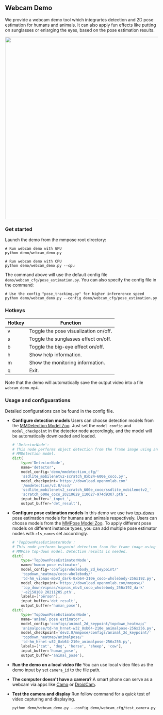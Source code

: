 ## Webcam Demo

We provide a webcam demo tool which integrartes detection and 2D pose estimation for humans and animals. It can also apply fun effects like putting on sunglasses or enlarging the eyes, based on the pose estimation results.

<div align="center">
    <img src="https://user-images.githubusercontent.com/15977946/124059525-ce20c580-da5d-11eb-8e4a-2d96cd31fe9f.gif" width="600px" alt><br>
</div>

### Get started

Launch the demo from the mmpose root directory:

```shell
# Run webcam demo with GPU
python demo/webcam_demo.py

# Run webcam demo with CPU
python demo/webcam_demo.py --cpu
```

The command above will use the default config file `demo/webcam_cfg/pose_estimation.py`. You can also specify the config file in the command:

```shell
# Use the config "pose_tracking.py" for higher infererence speed
python demo/webcam_demo.py --config demo/webcam_cfg/pose_estimation.py
```

### Hotkeys

| Hotkey | Function                              |
| ------ | ------------------------------------- |
| v      | Toggle the pose visualization on/off. |
| s      | Toggle the sunglasses effect on/off.  |
| b      | Toggle the big-eye effect on/off.     |
| h      | Show help information.                |
| m      | Show the monitoring information.      |
| q      | Exit.                                 |

Note that the demo will automatically save the output video into a file `webcam_demo.mp4`.

### Usage and configuarations

Detailed configurations can be found in the config file.

- **Configure detection models**
  Users can choose detection models from the [MMDetection Model Zoo](https://mmdetection.readthedocs.io/en/3.x/model_zoo.html). Just set the `model_config` and `model_checkpoint` in the detector node accordingly, and the model will be automatically downloaded and loaded.

  ```python
  # 'DetectorNode':
  # This node performs object detection from the frame image using an
  # MMDetection model.
  dict(
      type='DetectorNode',
      name='detector',
      model_config='demo/mmdetection_cfg/'
      'ssdlite_mobilenetv2-scratch_8xb24-600e_coco.py',
      model_checkpoint='https://download.openmmlab.com'
      '/mmdetection/v2.0/ssd/'
      'ssdlite_mobilenetv2_scratch_600e_coco/ssdlite_mobilenetv2_'
      'scratch_600e_coco_20210629_110627-974d9307.pth',
      input_buffer='_input_',
      output_buffer='det_result'),
  ```

- **Configure pose estimation models**
  In this demo we use two [top-down](https://github.com/open-mmlab/mmpose/tree/1.x/configs/body_2d_keypoint/topdown_heatmap) pose estimation models for humans and animals respectively. Users can choose models from the [MMPose Model Zoo](https://mmpose.readthedocs.io/en/1.x/modelzoo.html). To apply different pose models on different instance types, you can add multiple pose estimator nodes with `cls_names` set accordingly.

  ```python
  # 'TopDownPoseEstimatorNode':
  # This node performs keypoint detection from the frame image using an
  # MMPose top-down model. Detection results is needed.
  dict(
      type='TopDownPoseEstimatorNode',
      name='human pose estimator',
      model_config='configs/wholebody_2d_keypoint/'
      'topdown_heatmap/coco-wholebody/'
      'td-hm_vipnas-mbv3_dark-8xb64-210e_coco-wholebody-256x192.py',
      model_checkpoint='https://download.openmmlab.com/mmpose/'
      'top_down/vipnas/vipnas_mbv3_coco_wholebody_256x192_dark'
      '-e2158108_20211205.pth',
      labels=['person'],
      input_buffer='det_result',
      output_buffer='human_pose'),
  dict(
      type='TopDownPoseEstimatorNode',
      name='animal pose estimator',
      model_config='configs/animal_2d_keypoint/topdown_heatmap/'
      'animalpose/td-hm_hrnet-w32_8xb64-210e_animalpose-256x256.py',
      model_checkpoint='dev2.0/mmpose/configs/animal_2d_keypoint/'
      'topdown_heatmap/animalpose/'
      'td-hm_hrnet-w32_8xb64-210e_animalpose-256x256.py',
      labels=['cat', 'dog', 'horse', 'sheep', 'cow'],
      input_buffer='human_pose',
      output_buffer='animal_pose'),
  ```

- **Run the demo on a local video file**
  You can use local video files as the demo input by set `camera_id` to the file path.

- **The computer doesn't have a camera?**
  A smart phone can serve as a webcam via apps like [Camo](https://reincubate.com/camo/) or [DroidCam](https://www.dev47apps.com/).

- **Test the camera and display**
  Run follow command for a quick test of video capturing and displaying.

  ```shell
  python demo/webcam_demo.py --config demo/webcam_cfg/test_camera.py
  ```
